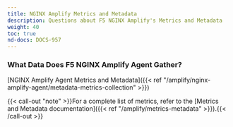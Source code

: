 ```yaml
---
title: NGINX Amplify Metrics and Metadata
description: Questions about F5 NGINX Amplify's Metrics and Metadata
weight: 40
toc: true
nd-docs: DOCS-957
---
```


### What Data Does F5 NGINX Amplify Agent Gather?

[NGINX Amplify Agent Metrics and Metadata]({{< ref "/amplify/nginx-amplify-agent/metadata-metrics-collection" >}})

{{< call-out "note" >}}For a complete list of metrics, refer to the [Metrics and Metadata documentation]({{< ref "/amplify/metrics-metadata" >}}).{{< /call-out >}}